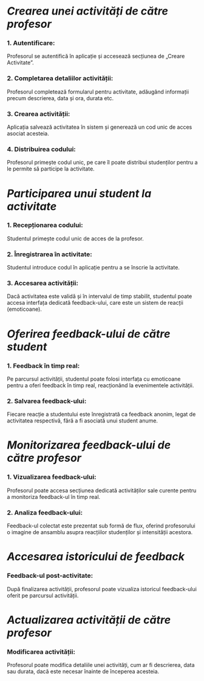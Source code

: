 <h1><i>Crearea unei activități de către profesor</i></h1>

<h3>1. Autentificare:</h3>
Profesorul se autentifică în aplicație și accesează secțiunea de „Creare Activitate”.

<h3>2. Completarea detaliilor activității:</h3>
Profesorul completează formularul pentru activitate, adăugând informații precum descrierea, data și ora, durata etc.

<h3>3. Crearea activității:</h3>
Aplicația salvează activitatea în sistem și generează un cod unic de acces asociat acesteia.

<h3>4. Distribuirea codului:</h3>
Profesorul primește codul unic, pe care îl poate distribui studenților pentru a le permite să participe la activitate.

<h1><i>Participarea unui student la activitate</i></h1>

<h3>1. Recepționarea codului:</h3>
Studentul primește codul unic de acces de la profesor.

<h3>2. Înregistrarea în activitate:</h3>
Studentul introduce codul în aplicație pentru a se înscrie la activitate.

<h3>3. Accesarea activității:</h3>
Dacă activitatea este validă și în intervalul de timp stabilit, studentul poate accesa interfața dedicată feedback-ului, care este un sistem de reacții (emoticoane).

<h1><i>Oferirea feedback-ului de către student</i></h1>

<h3>1. Feedback în timp real:</h3>
Pe parcursul activității, studentul poate folosi interfața cu emoticoane pentru a oferi feedback în timp real, reacționând la evenimentele activității.

<h3>2. Salvarea feedback-ului:</h3>
Fiecare reacție a studentului este înregistrată ca feedback anonim, legat de activitatea respectivă, fără a fi asociată unui student anume.

<h1><i>Monitorizarea feedback-ului de către profesor</i></h1>

<h3>1. Vizualizarea feedback-ului:</h3>
Profesorul poate accesa secțiunea dedicată activităților sale curente pentru a monitoriza feedback-ul în timp real.

<h3>2. Analiza feedback-ului:</h3>
Feedback-ul colectat este prezentat sub formă de flux, oferind profesorului o imagine de ansamblu asupra reacțiilor studenților și intensității acestora.

<h1><i>Accesarea istoricului de feedback</i></h1>

<h3>Feedback-ul post-activitate:</h3>
După finalizarea activității, profesorul poate vizualiza istoricul feedback-ului oferit pe parcursul activității.

<h1><i>Actualizarea activității de către profesor</i></h1>

<h3>Modificarea activității:</h3>
Profesorul poate modifica detaliile unei activități, cum ar fi descrierea, data sau durata, dacă este necesar înainte de începerea acesteia.
